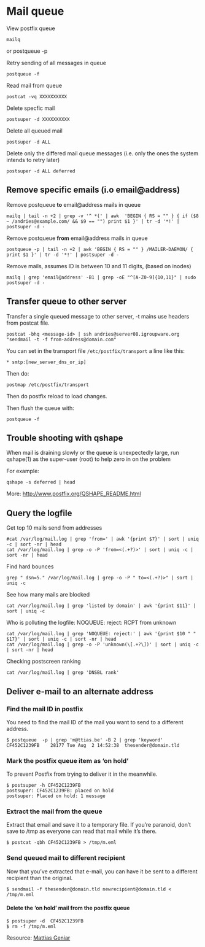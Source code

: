 # Mail queue

View postfix queue

    mailq
or
    postqueue -p

Retry sending of all messages in queue

    postqueue -f

Read mail from queue

    postcat -vq XXXXXXXXXX

Delete specfic mail

    postsuper -d XXXXXXXXXX

Delete all queued mail

    postsuper -d ALL

Delete only the differed mail queue messages (i.e. only the ones the system intends to retry later)

    postsuper -d ALL deferred

## Remove specific emails (i.o email@address)

Remove postqueue **to** email@address mails in queue

    mailq | tail -n +2 | grep -v '^ *(' | awk  'BEGIN { RS = "" } { if ($8 ~ /andries@example.com/ && $9 == "") print $1 }' | tr -d '*!' | postsuper -d -

Remove postqueue **from** email@address mails in queue

    postqueue -p | tail -n +2 | awk 'BEGIN { RS = "" } /MAILER-DAEMON/ { print $1 }' | tr -d '*!' | postsuper -d -

Remove mails, assumes ID is between 10 and 11 digits, (based on inodes)

    mailq | grep 'email@address' -B1 | grep -oE "^[A-Z0-9]{10,11}" | sudo postsuper -d -

## Transfer queue to other server

Transfer a single queued message to other server, -t mains use headers from postcat file.

    postcat -bhq <message-id> | ssh andries@server08.igroupware.org "sendmail -t -f from-address@domain.com"

You can set in the transport file `/etc/postfix/transport` a line like this:

    * smtp:[new_server_dns_or_ip]

Then do:

    postmap /etc/postfix/transport

Then do postfix reload to load changes.

Then flush the queue with:

    postqueue -f

## Trouble shooting with qshape

When mail is draining slowly or the queue is unexpectedly large, run qshape(1) as the super-user (root) to help zero in on the problem

For example:

    qshape -s deferred | head

More: <http://www.postfix.org/QSHAPE_README.html>

## Query the logfile

Get top 10 mails send from addresses

    #cat /var/log/mail.log | grep 'from=' | awk '{print $7}' | sort | uniq -c | sort -nr | head
    cat /var/log/mail.log | grep -o -P 'from=<(.+?)>' | sort | uniq -c | sort -nr | head

Find hard bounces

    grep " dsn=5." /var/log/mail.log | grep -o -P " to=<(.+?)>" | sort | uniq -c

See how many mails are blocked

    cat /var/log/mail.log | grep 'listed by domain' | awk '{print $11}' | sort | uniq -c

Who is polluting the logfile: NOQUEUE: reject: RCPT from unknown

    cat /var/log/mail.log | grep 'NOQUEUE: reject:' | awk '{print $10 " " $17}' | sort | uniq -c | sort -nr | head
    cat /var/log/mail.log | grep -o -P 'unknown(\[.+?\])' | sort | uniq -c | sort -nr | head

Checking postscreen ranking

    cat /var/log/mail.log | grep 'DNSBL rank'


## Deliver e-mail to an alternate address

### Find the mail ID in postfix

You need to find the mail ID of the mail you want to send to a different address.

    $ postqueue  -p | grep 'm@ttias.be' -B 2 | grep 'keyword'
    CF452C1239FB    28177 Tue Aug  2 14:52:38  thesender@domain.tld

### Mark the postfix queue item as ‘on hold’

To prevent Postfix from trying to deliver it in the meanwhile.

    $ postsuper -h CF452C1239FB
    postsuper: CF452C1239FB: placed on hold
    postsuper: Placed on hold: 1 message

### Extract the mail from the queue

Extract that email and save it to a temporary file. If you’re paranoid, don’t save to /tmp as everyone can read that mail while it’s there.

    $ postcat -qbh CF452C1239FB > /tmp/m.eml

### Send queued mail to different recipient

Now that you’ve extracted that e-mail, you can have it be sent to a different recipient than the original.

    $ sendmail -f thesender@domain.tld newrecipient@domain.tld < /tmp/m.eml

#### Delete the ‘on hold’ mail from the postfix queue

    $ postsuper -d  CF452C1239FB
    $ rm -f /tmp/m.eml

Resource: [Mattias Geniar](https://ma.ttias.be/postfix-mail-queue-deliver-e-mail-alternate-address/)
